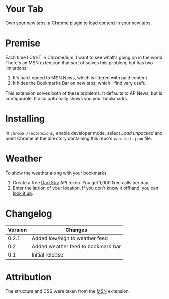 # Your Tab

Own your new tabs: a Chrome plugin to load content in your new tabs.

# Premise

Each time I Ctrl-T in Chrome/ium, I want to see what's going on in the world. There's an MSN extension
that sort of solves this problem, but has two limitations:

1. It's hard-coded to MSN News, which is littered with paid content
1. It hides the Bookmarks Bar on new tabs, which I find very useful

This extension solves both of these problems. It defaults to AP News, but is configurable. It also
optionally shows you your bookmarks.

# Installing

In `chrome://extensions`, enable developer mode, select _Load unpacked_ and point Chrome at the directory
containing this repo's `manifest.json` file.

# Weather

To show the weather along with your bookmarks:

1. Create a free [DarkSky](https://darksky.net/dev) API token. You get 1,000 free calls per day.
1. Enter the lat/lon of your location. If you don't know it offhand, you can [look it up](https://www.latlong.net/).

# Changelog

| Version | Changes |
| --      | --      |
| 0.2.1   | Added low/high to weather feed |
| 0.2     | Added weather feed to bookmark bar |
| 0.1     | Initial release |

# Attribution

The structure and CSS were taken from the [MSN](https://chrome.google.com/webstore/detail/msn-homepage/ibflkkanbidceofpmolhpijgminhbmnm) extension. 
